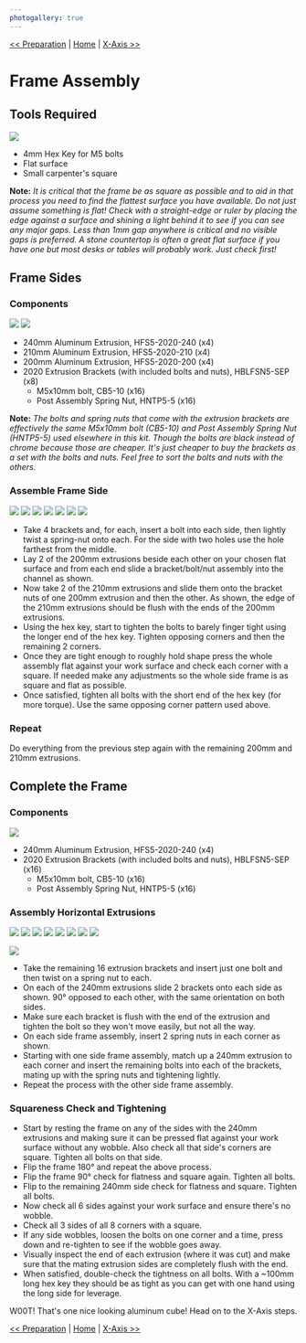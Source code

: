 ```yaml
---
photogallery: true
---
```


[<< Preparation](00.Preparation.html) | [Home](/mk1/build/) | [X-Axis >>](02.X-Axis.html)

# Frame Assembly

## Tools Required

<a href="/mk1/img/build/002.jpg" data-imagelightbox="tools"><img src="/mk1/img/build/thumb/002.jpg"></a>

-   4mm Hex Key for M5 bolts
-   Flat surface
-   Small carpenter's square

**Note:** *It is critical that the frame be as square as possible and to aid in that process you need to find the flattest surface you have available. Do not just assume something is flat! Check with a straight-edge or ruler by placing the edge against a surface and shining a light behind it to see if you can see any major gaps. Less than 1mm gap anywhere is critical and no visible gaps is preferred. A stone countertop is often a great flat surface if you have one but most desks or tables will probably work. Just check first!*

## Frame Sides

### Components

<a href="/mk1/img/build/003.jpg" data-imagelightbox="compa"><img src="/mk1/img/build/thumb/003.jpg"></a>
<a href="/mk1/img/build/004.jpg" data-imagelightbox="compa"><img src="/mk1/img/build/thumb/004.jpg"></a>

-   <span class="dot green"></span> 240mm Aluminum Extrusion, HFS5-2020-240 (x4)
-   <span class="dot yellow"></span> 210mm Aluminum Extrusion, HFS5-2020-210 (x4)
-   <span class="dot purple"></span> 200mm Aluminum Extrusion, HFS5-2020-200 (x4)
-   <span class="dot blue"></span> 2020 Extrusion Brackets (with included bolts and nuts), HBLFSN5-SEP (x8)
    -   <span class="dot red"></span> M5x10mm bolt, CB5-10 (x16)
    -   <span class="dot orange"></span> Post Assembly Spring Nut, HNTP5-5 (x16)

**Note:** *The bolts and spring nuts that come with the extrusion brackets are effectively the same M5x10mm bolt (CB5-10) and Post Assembly Spring Nut (HNTP5-5) used elsewhere in this kit. Though the bolts are black instead of chrome because those are cheaper. It's just cheaper to buy the brackets as a set with the bolts and nuts. Feel free to sort the bolts and nuts with the others.*

### Assemble Frame Side

<a href="/mk1/img/build/005.jpg" data-imagelightbox="side"><img src="/mk1/img/build/thumb/005.jpg"></a>
<a href="/mk1/img/build/006.jpg" data-imagelightbox="side"><img src="/mk1/img/build/thumb/006.jpg"></a>
<a href="/mk1/img/build/007.jpg" data-imagelightbox="side"><img src="/mk1/img/build/thumb/007.jpg"></a>
<a href="/mk1/img/build/008.jpg" data-imagelightbox="side"><img src="/mk1/img/build/thumb/008.jpg"></a>
<a href="/mk1/img/build/009.jpg" data-imagelightbox="side"><img src="/mk1/img/build/thumb/009.jpg"></a>
<a href="/mk1/img/build/010.jpg" data-imagelightbox="side"><img src="/mk1/img/build/thumb/010.jpg"></a>
<a href="/mk1/img/build/011.jpg" data-imagelightbox="side"><img src="/mk1/img/build/thumb/011.jpg"></a>

-   Take 4 brackets and, for each, insert a bolt into each side, then lightly twist a spring-nut onto each. For the side with two holes use the hole farthest from the middle.
-   Lay 2 of the 200mm extrusions beside each other on your chosen flat surface and from each end slide a bracket/bolt/nut assembly into the channel as shown.
-   Now take 2 of the 210mm extrusions and slide them onto the bracket nuts of one 200mm extrusion and then the other. As shown, the edge of the 210mm extrusions should be flush with the ends of the 200mm extrusions.
-   Using the hex key, start to tighten the bolts to barely finger tight using the longer end of the hex key. Tighten opposing corners and then the remaining 2 corners.
-   Once they are tight enough to roughly hold shape press the whole assembly flat against your work surface and check each corner with a square. If needed make any adjustments so the whole side frame is as square and flat as possible.
-   Once satisfied, tighten all bolts with the short end of the hex key (for more torque). Use the same opposing corner pattern used above.

### Repeat

Do everything from the previous step again with the remaining 200mm and 210mm extrusions.

## Complete the Frame

### Components

<a href="/mk1/img/build/012.jpg" data-imagelightbox="compb"><img src="/mk1/img/build/thumb/012.jpg"></a>

-   <span class="dot blue"></span> 240mm Aluminum Extrusion, HFS5-2020-240 (x4)
-   <span class="dot red"></span> 2020 Extrusion Brackets (with included bolts and nuts), HBLFSN5-SEP (x16)
    -   <span class="dot green"></span> M5x10mm bolt, CB5-10 (x16)
    -   <span class="dot green"></span> Post Assembly Spring Nut, HNTP5-5 (x16)

### Assembly Horizontal Extrusions

<a href="/mk1/img/build/013.jpg" data-imagelightbox="hor"><img src="/mk1/img/build/thumb/013.jpg"></a>
<a href="/mk1/img/build/014.jpg" data-imagelightbox="hor"><img src="/mk1/img/build/thumb/014.jpg"></a>
<a href="/mk1/img/build/015.jpg" data-imagelightbox="hor"><img src="/mk1/img/build/thumb/015.jpg"></a>
<a href="/mk1/img/build/016.jpg" data-imagelightbox="hor"><img src="/mk1/img/build/thumb/016.jpg"></a>
<a href="/mk1/img/build/017.jpg" data-imagelightbox="hor"><img src="/mk1/img/build/thumb/017.jpg"></a>
<a href="/mk1/img/build/018.jpg" data-imagelightbox="hor"><img src="/mk1/img/build/thumb/018.jpg"></a>
<a href="/mk1/img/build/019.jpg" data-imagelightbox="hor"><img src="/mk1/img/build/thumb/019.jpg"></a>
<a href="/mk1/img/build/020.jpg" data-imagelightbox="hor"><img src="/mk1/img/build/thumb/020.jpg"></a>
<!-- <a href="/mk1/img/build/021.jpg" data-imagelightbox="hor"><img src="/mk1/img/build/thumb/021.jpg"></a>
<a href="/mk1/img/build/022.jpg" data-imagelightbox="hor"><img src="/mk1/img/build/thumb/022.jpg"></a> -->
<a href="/mk1/img/build/023.jpg" data-imagelightbox="hor"><img src="/mk1/img/build/thumb/023.jpg"></a>

-   Take the remaining 16 extrusion brackets and insert just one bolt and then twist on a spring nut to each.
-   On each of the 240mm extrusions slide 2 brackets onto each side as shown. 90&deg; opposed to each other, with the same orientation on both sides.
-   Make sure each bracket is flush with the end of the extrusion and tighten the bolt so they won't move easily, but not all the way.
-   On each side frame assembly, insert 2 spring nuts in each corner as shown.
-   Starting with one side frame assembly, match up a 240mm extrusion to each corner and insert the remaining bolts into each of the brackets, mating up with the spring nuts and tightening lightly.
-   Repeat the process with the other side frame assembly.

### Squareness Check and Tightening

-   Start by resting the frame on any of the sides with the 240mm extrusions and making sure it can be pressed flat against your work surface without any wobble. Also check all that side's corners are square. Tighten all bolts on that side.
-   Flip the frame 180&deg; and repeat the above process.
-   Flip the frame 90&deg; check for flatness and square again. Tighten all bolts.
-   Flip to the remaining 240mm side check for flatness and square. Tighten all bolts.
-   Now check all 6 sides against your work surface and ensure there's no wobble.
-   Check all 3 sides of all 8 corners with a square.
-   If any side wobbles, loosen the bolts on one corner and a time, press down and re-tighten to see if the wobble goes away.
-   Visually inspect the end of each extrusion (where it was cut) and make sure that the mating extrusion sides are completely flush with the end.
-   When satisfied, double-check the tightness on all bolts. With a ~100mm long hex key they should be as tight as you can get with one hand using the long side for leverage.


W00T! That's one nice looking aluminum cube! Head on to the X-Axis steps.

[<< Preparation](00.Preparation.html) | [Home](/mk1/build/) | [X-Axis >>](02.X-Axis.html)

